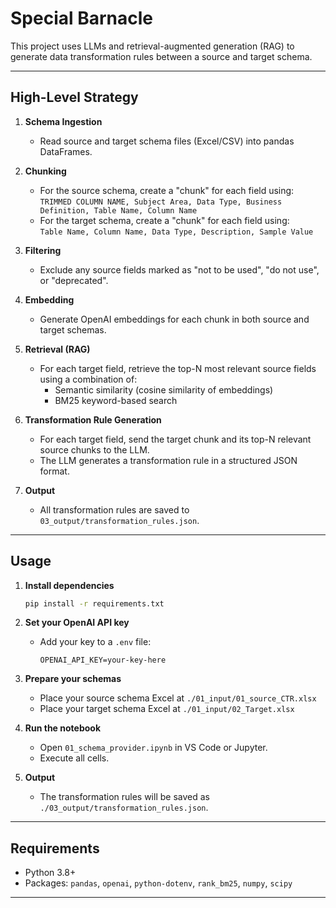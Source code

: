 # Special Barnacle

This project uses LLMs and retrieval-augmented generation (RAG) to generate data transformation rules between a source and target schema.

---

## High-Level Strategy

1. **Schema Ingestion**
   - Read source and target schema files (Excel/CSV) into pandas DataFrames.

2. **Chunking**
   - For the source schema, create a "chunk" for each field using:  
     `TRIMMED COLUMN NAME, Subject Area, Data Type, Business Definition, Table Name, Column Name`
   - For the target schema, create a "chunk" for each field using:  
     `Table Name, Column Name, Data Type, Description, Sample Value`

3. **Filtering**
   - Exclude any source fields marked as "not to be used", "do not use", or "deprecated".

4. **Embedding**
   - Generate OpenAI embeddings for each chunk in both source and target schemas.

5. **Retrieval (RAG)**
   - For each target field, retrieve the top-N most relevant source fields using a combination of:
     - Semantic similarity (cosine similarity of embeddings)
     - BM25 keyword-based search

6. **Transformation Rule Generation**
   - For each target field, send the target chunk and its top-N relevant source chunks to the LLM.
   - The LLM generates a transformation rule in a structured JSON format.

7. **Output**
   - All transformation rules are saved to `03_output/transformation_rules.json`.

---

## Usage

1. **Install dependencies**
    ```bash
    pip install -r requirements.txt
    ```

2. **Set your OpenAI API key**
    - Add your key to a `.env` file:
      ```
      OPENAI_API_KEY=your-key-here
      ```

3. **Prepare your schemas**
    - Place your source schema Excel at `./01_input/01_source_CTR.xlsx`
    - Place your target schema Excel at `./01_input/02_Target.xlsx`

4. **Run the notebook**
    - Open `01_schema_provider.ipynb` in VS Code or Jupyter.
    - Execute all cells.

5. **Output**
    - The transformation rules will be saved as `./03_output/transformation_rules.json`.

---

## Requirements

- Python 3.8+
- Packages: `pandas`, `openai`, `python-dotenv`, `rank_bm25`, `numpy`, `scipy`

---
